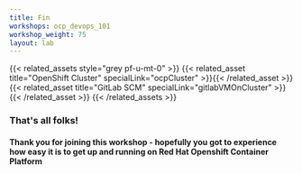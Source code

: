 ```yaml
---
title: Fin
workshops: ocp_devops_101
workshop_weight: 75
layout: lab
---
```


{{< related_assets style="grey pf-u-mt-0" >}}
  {{< related_asset title="OpenShift Cluster" specialLink="ocpCluster" >}}{{< /related_asset >}}
  {{< related_asset title="GitLab SCM" specialLink="gitlabVMOnCluster" >}}{{< /related_asset >}}
{{< /related_assets >}}

### That's all folks!

#### Thank you for joining this workshop - hopefully you got to experience how easy it is to get up and running on Red Hat Openshift Container Platform